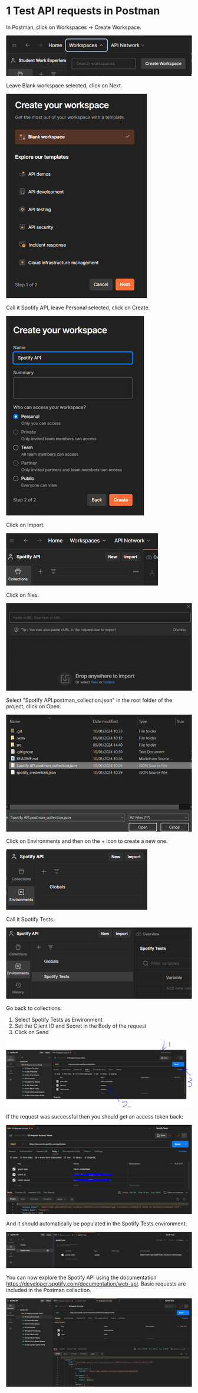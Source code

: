 # 1 Test API requests in Postman

In Postman, click on Workspaces → Create Workspace.

![Alt text](../assets/images/image.png)

Leave Blank workspace selected, click on Next.

![Alt text](../assets/images/image-1.png)

Call it Spotify API, leave Personal selected, click on Create.

![Alt text](../assets/images/image-2.png)

Click on Import.

![Alt text](../assets/images/image-3.png)

Click on files.

![Alt text](../assets/images/image-4.png)

Select "Spotify API.postman_collection.json" in the root folder of the project, click on Open.

![Alt text](../assets/images/image-5.png)

Click on Environments and then on the + icon to create a new one.

![Alt text](../assets/images/image-6.png)

Call it Spotify Tests.

![Alt text](../assets/images/image-7.png)

Go back to collections:

1. Select Spotify Tests as Environment
2. Set the Client ID and Secret in the Body of the request
3. Click on Send

![Alt text](../assets/images/image-8.png)

If the request was successful then you should get an access token back:

![Alt text](../assets/images/image-9.png)

And it should automatically be populated in the Spotify Tests environment:

![Alt text](../assets/images/image-10.png)

You can now explore the Spotify API using the documentation https://developer.spotify.com/documentation/web-api. Basic requests are included in the Postman collection.

![Alt text](../assets/images/image-11.png)